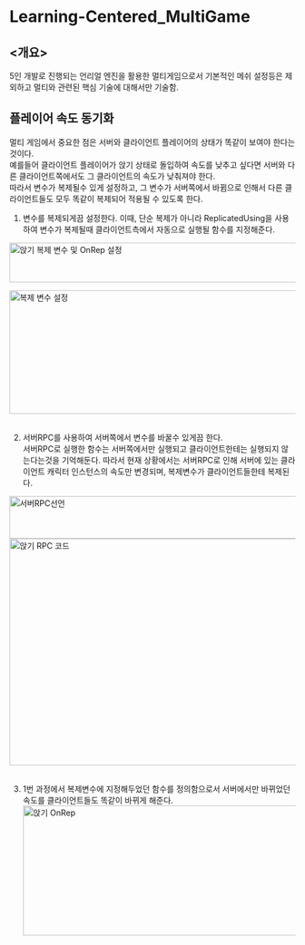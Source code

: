 # Learning-Centered_MultiGame

## <개요>
5인 개발로 진행되는 언리얼 엔진을 활용한 멀티게임으로서 기본적인 메쉬 설정등은 제외하고 멀티와 관련된 핵심 기술에 대해서만 기술함.


## 플레이어 속도 동기화
멀티 게임에서 중요한 점은 서버와 클라이언트 플레이어의 상태가 똑같이 보여야 한다는 것이다.  
예를들어 클라이언트 플레이어가 앉기 상태로 돌입하여 속도를 낮추고 싶다면 서버와 다른 클라이언트쪽에서도 그 클라이언트의 속도가 낮춰져야 한다.  
따라서 변수가 복제될수 있게 설정하고, 그 변수가 서버쪽에서 바뀜으로 인해서 다른 클라이언트들도 모두 똑같이 복제되어 적용될 수 있도록 한다.  

1. 변수를 복제되게끔 설정한다. 이때, 단순 복제가 아니라 ReplicatedUsing을 사용하여 변수가 복제될때 클라이언트측에서 자동으로 실행될 함수를 지정해준다.

<img width="758" height="70" alt="앉기 복제 변수 및 OnRep 설정" src="https://github.com/user-attachments/assets/e77628d7-dcd5-4405-972f-5e499362992f" />

<img width="944" height="218" alt="복제 변수 설정" src="https://github.com/user-attachments/assets/e7a5425b-3e19-4771-afb0-3ae9c9d14201" /><br><br>

2. 서버RPC를 사용하여 서버쪽에서 변수를 바꿀수 있게끔 한다.  
서버RPC로 실행한 함수는 서버쪽에서만 실행되고 클라이언트한테는 실행되지 않는다는것을 기억해둔다.
따라서 현재 상황에서는 서버RPC로 인해 서버에 있는 클라이언트 캐릭터 인스턴스의 속도만 변경되며, 복제변수가 클라이언트들한테 복제된다.
<img width="1116" height="75" alt="서버RPC선언" src="https://github.com/user-attachments/assets/baef091c-688f-403d-a568-3f11f4d070f4" />
<img width="1116" height="400" alt="앉기 RPC 코드" src="https://github.com/user-attachments/assets/f26d1110-08ef-4119-9aba-c44cd5c9c6b8" /><br><br>

3. 1번 과정에서 복제변수에 지정해두었던 함수를 정의함으로서 서버에서만 바뀌었던 속도를 클라이언트들도 똑같이 바뀌게 해준다.
<img width="1219" height="229" alt="앉기 OnRep" src="https://github.com/user-attachments/assets/02ff7820-7782-443d-a825-dfe9fea2a856" /><br><br>
